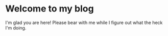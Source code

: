# Welcome to my blog

I'm glad you are here! 
Please bear with me while I figure out what the heck I'm doing. 
